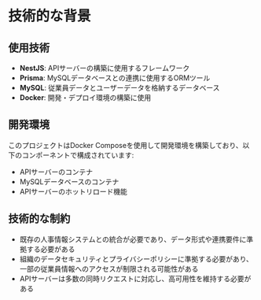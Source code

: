 # 技術的な背景

## 使用技術

- **NestJS**: APIサーバーの構築に使用するフレームワーク
- **Prisma**: MySQLデータベースとの連携に使用するORMツール
- **MySQL**: 従業員データとユーザーデータを格納するデータベース
- **Docker**: 開発・デプロイ環境の構築に使用

## 開発環境

このプロジェクトはDocker Composeを使用して開発環境を構築しており、以下のコンポーネントで構成されています:

- APIサーバーのコンテナ
- MySQLデータベースのコンテナ
- APIサーバーのホットリロード機能

## 技術的な制約

- 既存の人事情報システムとの統合が必要であり、データ形式や連携要件に準拠する必要がある
- 組織のデータセキュリティとプライバシーポリシーに準拠する必要があり、一部の従業員情報へのアクセスが制限される可能性がある
- APIサーバーは多数の同時リクエストに対応し、高可用性を維持する必要がある
